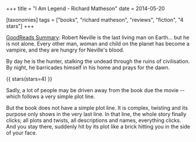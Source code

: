 +++
title = "I Am Legend - Richard Matheson"
date = 2014-05-20

[taxonomies]
tags = ["books", "richard matheson", "reviews", "fiction", "4 stars"]
+++

[GoodReads Summary](https://www.goodreads.com/book/show/40940649-i-am-legend):
Robert Neville is the last living man on Earth... but he is not alone. Every
other man, woman and child on the planet has become a vampire, and they are
hungry for Neville's blood.

By day he is the hunter, stalking the undead through the ruins of
civilisation. By night, he barricades himself in his home and prays for the
dawn.

<!-- more -->

{{ stars(stars=4) }}

Sadly, a lot of people may be driven away from the book due the movie -- which
follows a very simple plot line.

But the book does not have a simple plot line. It is complex, twisting and its
purpose only shows in the very last line. In that line, the whole story
finally clicks; all plots and twists, all descriptions and names, everything
clicks. And you stay there, suddenly hit by its plot like a brick hitting you
in the side of your face.

